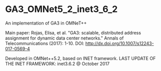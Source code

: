 # GA3_OMNet5_2_inet3_6_2
An implementation of GA3 in OMNeT++


Main paper:
  Rojas, Elisa, et al. "GA3: scalable, distributed address assignment
  for dynamic data center networks." Annals of Telecommunications (2017): 1-10.
  DOI: http://dx.doi.org/10.1007/s12243-017-0569-4
 
  Developed in OMNet++5.2, based on INET framework.
  LAST UPDATE OF THE INET FRAMEWORK: inet3.6.2 @ October 2017
